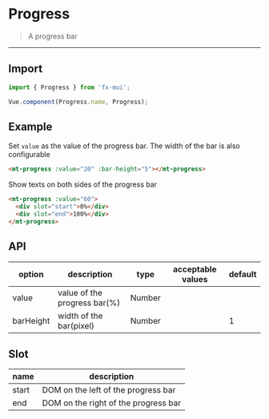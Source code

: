 # Progress

> A progress bar

-------------

## Import

```javascript
import { Progress } from 'fx-mui';

Vue.component(Progress.name, Progress);
```

## Example

Set `value` as the value of the progress bar. The width of the bar is also configurable

```html
<mt-progress :value="20" :bar-height="5"></mt-progress>
```

Show texts on both sides of the progress bar

```html
<mt-progress :value="60">
  <div slot="start">0%</div>
  <div slot="end">100%</div>
</mt-progress>
```

## API
| option | description | type | acceptable values | default |
|------|-------|---------|-------|--------|
| value | value of the progress bar(%) | Number | | |
| barHeight | width of the bar(pixel) | Number | | 1 |

## Slot
| name | description |
|------|--------|
| start | DOM on the left of the progress bar |
| end | DOM on the right of the progress bar |
